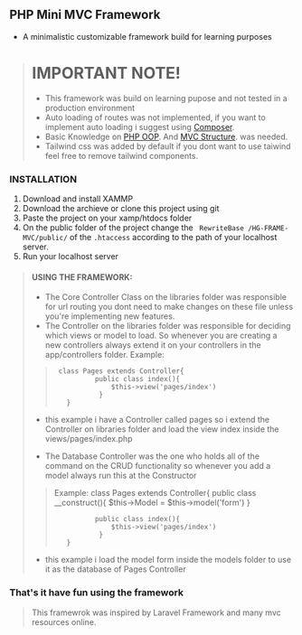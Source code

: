 ## PHP Mini MVC Framework
- A minimalistic customizable framework build for learning purposes

> # IMPORTANT NOTE!
> - This framework was build on learning pupose and not tested in a production environment
> - Auto loading of routes was not implemented, if you want to implement auto loading i suggest using [Composer](https://getcomposer.org/).
> - Basic Knowledge on [PHP OOP](https://www.w3schools.com/php/php_oop_what_is.asp/). And  [MVC Structure](https://www.w3schools.in/mvc-architecture). was needed.
> - Tailwind css was added by default if you dont want to use taiwind feel free to remove tailwind components.

### INSTALLATION
1. Download and install XAMMP
1. Download the archieve or clone this project using git
1. Paste the project on your xamp/htdocs folder
1. On the public folder of the project change the ` RewriteBase /HG-FRAME-MVC/public/` of the `.htaccess` according to the path of your localhost server.
1. Run your localhost server

> #### USING THE FRAMEWORK:
> - The Core Controller Class on the libraries folder was responsible for url routing you dont need to make changes on these
file unless you're implementing new features.
> - The Controller on the libraries folder was responsible for deciding which views or model to load. So whenever you are creating a new controllers always extend it on your controllers in the app/controllers folder.
> Example:
>>      class Pages extends Controller{ 
>>               public class index(){
>>                   $this->view('pages/index')
>>                }
>>        } 
> -  this example i have a Controller called pages so i extend the Controller on libraries folder and load the view index inside the views/pages/index.php
> 
> -  The Database Controller was the one who holds all of the command on the CRUD functionality so whenever you add a model always run this at the Constructor
>> Example:
>>      class Pages extends Controller{ 
>>                public class __construct(){
>>                   $this->Model = $this->model('form')
>>                }
>>
>>               public class index(){
>>                   $this->view('pages/index')
>>                }
>>        }
> -  this example i load the model form inside the models folder to use it as the database of Pages Controller

### That's it have fun using the framework
> This framewrok was inspired by Laravel Framework and many mvc resources online.


